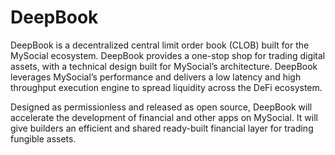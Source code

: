 # DeepBook

DeepBook is a decentralized central limit order book (CLOB) built for the MySocial ecosystem. DeepBook provides a one-stop shop for trading digital assets, with a technical design built for MySocial’s architecture. DeepBook leverages MySocial’s performance and delivers a low latency and high throughput execution engine to spread liquidity across the DeFi ecosystem.

Designed as permissionless and released as open source, DeepBook will accelerate the development of financial and other apps on MySocial. It will give builders an efficient and shared ready-built financial layer for trading fungible assets.